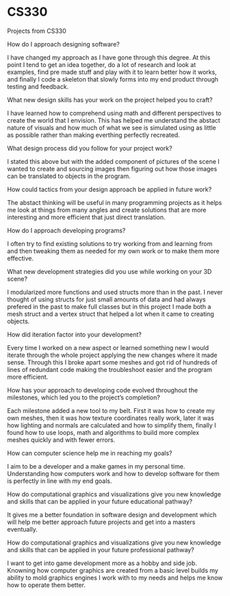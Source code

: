 # CS330
Projects from CS330

How do I approach designing software?

I have changed my approach as I have gone through this degree. At this point I tend to get an idea together, do a lot of research and look at examples, find pre made stuff and play with it to learn better how it works, and finally I code a skeleton that slowly forms into my end product through testing and feedback.

What new design skills has your work on the project helped you to craft?

I have learned how to comprehend using math and different perspectives to create the world that I envision. This has helped me understand the abstact nature of visuals and how much of what we see is simulated using as little as possible rather than making everthing perfectly recreated.

What design process did you follow for your project work?

I stated this above but with the added component of pictures of the scene I wanted to create and sourcing images then figuring out how those images can be translated to objects in the program.

How could tactics from your design approach be applied in future work?

The abstact thinking will be useful in many programming projects as it helps me look at things from many angles and create solutions that are more interesting and more efficient that just direct translation.

How do I approach developing programs?

I often try to find existing solutions to try working from and learning from and then tweaking them as needed for my own work or to make them more effective.

What new development strategies did you use while working on your 3D scene?

I modularized more functions and used structs more than in the past. I never thought of using structs for just small amounts of data and had always prefered in the past to make full classes but in this project I made both a mesh struct and a vertex struct that helped a lot when it came to creating objects.

How did iteration factor into your development?

Every time I worked on a new aspect or learned something new I would iterate through the whole project applying the new changes where it made sense. Through this I broke apart some meshes and got rid of hundreds of lines of redundant code making the troubleshoot easier and the program more efficient.

How has your approach to developing code evolved throughout the milestones, which led you to the project’s completion?

Each milestone added a new tool to my belt. First it was how to create my own meshes, then it was how texture coordinates really work, later it was how lighting and normals are calculated and how to simplify them, finally I found how to use loops, math and algorithms to build more complex meshes quickly and with fewer errors.

How can computer science help me in reaching my goals?

I aim to be a developer and a make games in my personal time. Understanding how computers work and how to develop software for them is perfectly in line with my end goals.

How do computational graphics and visualizations give you new knowledge and skills that can be applied in your future educational pathway?

It gives me a better foundation in software design and development which will help me better approach future projects and get into a masters eventually.

How do computational graphics and visualizations give you new knowledge and skills that can be applied in your future professional pathway?

I want to get into game development more as a hobby and side job. Knowning how computer graphics are created from a basic level builds my ability to mold graphics engines I work with to my needs and helps me know how to operate them better.
